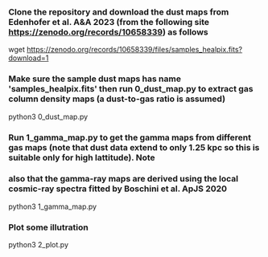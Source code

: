 ### Clone the repository and download the dust maps from Edenhofer et al. A&A 2023 (from the following site https://zenodo.org/records/10658339) as follows
wget https://zenodo.org/records/10658339/files/samples_healpix.fits?download=1

### Make sure the sample dust maps has name 'samples_healpix.fits' then run 0_dust_map.py to extract gas column density maps (a dust-to-gas ratio is assumed)
python3 0_dust_map.py

### Run 1_gamma_map.py to get the gamma maps from different gas maps (note that dust data extend to only 1.25 kpc so this is suitable only for high lattitude). Note 
### also that the gamma-ray maps are derived using the local cosmic-ray spectra fitted by Boschini et al. ApJS 2020
python3 1_gamma_map.py

### Plot some illutration
python3 2_plot.py
